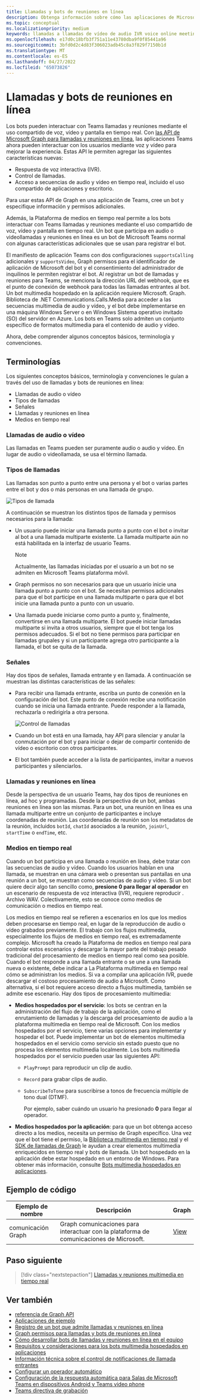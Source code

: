 ```yaml
---
title: Llamadas y bots de reuniones en línea
description: Obtenga información sobre cómo las aplicaciones de Microsoft Teams pueden interactuar con los usuarios mediante voz y vídeo mediante las API de Microsoft Graph para llamadas y reuniones en línea, y obtenga información sobre los flujos multimedia en tiempo real.
ms.topic: conceptual
ms.localizationpriority: medium
keywords: llamadas a llamadas de vídeo de audio IVR voice online meetings real-time media streams bot
ms.openlocfilehash: e17d0c18bfb3f751a11e43780dba9f0f85441a96
ms.sourcegitcommit: 3bfd0d2c4d83f306023adb45c8a3f829f7150b1d
ms.translationtype: MT
ms.contentlocale: es-ES
ms.lasthandoff: 04/27/2022
ms.locfileid: "65073826"
---
```

# <a name="calls-and-online-meetings-bots"></a>Llamadas y bots de reuniones en línea

Los bots pueden interactuar con Teams llamadas y reuniones mediante el uso compartido de voz, vídeo y pantalla en tiempo real. Con [las API de Microsoft Graph para llamadas y reuniones en línea](/graph/api/resources/communications-api-overview?view=graph-rest-beta&preserve-view=true), las aplicaciones Teams ahora pueden interactuar con los usuarios mediante voz y vídeo para mejorar la experiencia. Estas API le permiten agregar las siguientes características nuevas:

* Respuesta de voz interactiva (IVR).
* Control de llamadas.
* Acceso a secuencias de audio y vídeo en tiempo real, incluido el uso compartido de aplicaciones y escritorio.

Para usar estas API de Graph en una aplicación de Teams, cree un bot y especifique información y permisos adicionales.

Además, la Plataforma de medios en tiempo real permite a los bots interactuar con Teams llamadas y reuniones mediante el uso compartido de voz, vídeo y pantalla en tiempo real. Un bot que participa en audio o videollamadas y reuniones en línea es un bot de Microsoft Teams normal con algunas características adicionales que se usan para registrar el bot.

El manifiesto de aplicación Teams con dos configuraciones `supportsCalling` adicionales y `supportsVideo`, Graph permisos para el identificador de aplicación de Microsoft del bot y el consentimiento del administrador de inquilinos le permiten registrar el bot. Al registrar un bot de llamadas y reuniones para Teams, se menciona la dirección URL del webhook, que es el punto de conexión de webhook para todas las llamadas entrantes al bot. Un bot multimedia hospedado en la aplicación requiere Microsoft. Graph. Biblioteca de .NET Communications.Calls.Media para acceder a las secuencias multimedia de audio y vídeo, y el bot debe implementarse en una máquina Windows Server o en Windows Sistema operativo invitado (SO) del servidor en Azure. Los bots en Teams solo admiten un conjunto específico de formatos multimedia para el contenido de audio y vídeo.

Ahora, debe comprender algunos conceptos básicos, terminología y convenciones.

## <a name="terminologies"></a>Terminologías

Los siguientes conceptos básicos, terminología y convenciones le guían a través del uso de llamadas y bots de reuniones en línea:

* Llamadas de audio o vídeo
* Tipos de llamadas
* Señales
* Llamadas y reuniones en línea
* Medios en tiempo real

### <a name="audio-or-video-calls"></a>Llamadas de audio o vídeo

Las llamadas en Teams pueden ser puramente audio o audio y vídeo. En lugar de audio o videollamada, se usa el término llamada.

### <a name="call-types"></a>Tipos de llamadas

Las llamadas son punto a punto entre una persona y el bot o varias partes entre el bot y dos o más personas en una llamada de grupo.

![Tipos de llamada](~/assets/images/calls-and-meetings/call-types.png)

A continuación se muestran los distintos tipos de llamada y permisos necesarios para la llamada:

* Un usuario puede iniciar una llamada punto a punto con el bot o invitar al bot a una llamada multiparte existente. La llamada multiparte aún no está habilitada en la interfaz de usuario Teams.

    > [!NOTE]
    > Actualmente, las llamadas iniciadas por el usuario a un bot no se admiten en Microsoft Teams plataforma móvil.

* Graph permisos no son necesarios para que un usuario inicie una llamada punto a punto con el bot. Se necesitan permisos adicionales para que el bot participe en una llamada multiparte o para que el bot inicie una llamada punto a punto con un usuario.
* Una llamada puede iniciarse como punto a punto y, finalmente, convertirse en una llamada multiparte. El bot puede iniciar llamadas multiparte si invita a otros usuarios, siempre que el bot tenga los permisos adecuados. Si el bot no tiene permisos para participar en llamadas grupales y si un participante agrega otro participante a la llamada, el bot se quita de la llamada.

### <a name="signals"></a>Señales

Hay dos tipos de señales, llamada entrante y en llamada. A continuación se muestran las distintas características de las señales:

* Para recibir una llamada entrante, escriba un punto de conexión en la configuración del bot. Este punto de conexión recibe una notificación cuando se inicia una llamada entrante. Puede responder a la llamada, rechazarla o redirigirla a otra persona.

    ![Control de llamadas](~/assets/images/calls-and-meetings/call-handling.png)

* Cuando un bot está en una llamada, hay API para silenciar y anular la conmutación por el bot y para iniciar o dejar de compartir contenido de vídeo o escritorio con otros participantes.
* El bot también puede acceder a la lista de participantes, invitar a nuevos participantes y silenciarlos.

### <a name="calls-and-online-meetings"></a>Llamadas y reuniones en línea

Desde la perspectiva de un usuario Teams, hay dos tipos de reuniones en línea, ad hoc y programadas. Desde la perspectiva de un bot, ambas reuniones en línea son las mismas. Para un bot, una reunión en línea es una llamada multiparte entre un conjunto de participantes e incluye coordenadas de reunión. Las coordenadas de reunión son los metadatos de la reunión, incluidos `botId`, `chatId` asociados a la reunión, `joinUrl`, `startTime` o `endTime`, etc.

### <a name="real-time-media"></a>Medios en tiempo real

Cuando un bot participa en una llamada o reunión en línea, debe tratar con las secuencias de audio y vídeo. Cuando los usuarios hablan en una llamada, se muestran en una cámara web o presentan sus pantallas en una reunión a un bot, se muestran como secuencias de audio y vídeo. Si un bot quiere decir algo tan sencillo como, **presione 0 para llegar al operador** en un escenario de respuesta de voz interactiva (IVR), requiere reproducir . Archivo WAV. Colectivamente, esto se conoce como medios de comunicación o medios en tiempo real.

Los medios en tiempo real se refieren a escenarios en los que los medios deben procesarse en tiempo real, en lugar de la reproducción de audio o vídeo grabados previamente. El trabajo con los flujos multimedia, especialmente los flujos de medios en tiempo real, es extremadamente complejo. Microsoft ha creado la Plataforma de medios en tiempo real para controlar estos escenarios y descargar la mayor parte del trabajo pesado tradicional del procesamiento de medios en tiempo real como sea posible. Cuando el bot responde a una llamada entrante o se une a una llamada nueva o existente, debe indicar a La Plataforma multimedia en tiempo real cómo se administran los medios. Si va a compilar una aplicación IVR, puede descargar el costoso procesamiento de audio a Microsoft. Como alternativa, si el bot requiere acceso directo a flujos multimedia, también se admite ese escenario. Hay dos tipos de procesamiento multimedia:

* **Medios hospedados por el servicio**: los bots se centran en la administración del flujo de trabajo de la aplicación, como el enrutamiento de llamadas y la descarga del procesamiento de audio a la plataforma multimedia en tiempo real de Microsoft. Con los medios hospedados por el servicio, tiene varias opciones para implementar y hospedar el bot. Puede implementar un bot de elementos multimedia hospedados en el servicio como servicio sin estado puesto que no procesa los elementos multimedia localmente. Los bots multimedia hospedados por el servicio pueden usar las siguientes API:

  * `PlayPrompt` para reproducir un clip de audio.
  * `Record` para grabar clips de audio.
  * `SubscribeToTone` para suscribirse a tonos de frecuencia múltiple de tono dual (DTMF).

    Por ejemplo, saber cuándo un usuario ha presionado **0** para llegar al operador.

* **Medios hospedados por la aplicación**: para que un bot obtenga acceso directo a los medios, necesita un permiso de Graph específico. Una vez que el bot tiene el permiso, la [Biblioteca multimedia en tiempo real](https://www.nuget.org/packages/Microsoft.Graph.Communications.Calls.Media/) y el [SDK de llamadas de Graph](https://microsoftgraph.github.io/microsoft-graph-comms-samples/docs/articles/index.html#graph-calling-sdk-and-stateful-client-builder) le ayudan a crear elementos multimedia enriquecidos en tiempo real y bots de llamada. Un bot hospedado en la aplicación debe estar hospedado en un entorno de Windows. Para obtener más información, consulte [Bots multimedia hospedados en aplicaciones](./requirements-considerations-application-hosted-media-bots.md).

## <a name="code-sample"></a>Ejemplo de código

| **Ejemplo de nombre** | **Descripción** | **Graph** |
|---------------|----------|--------|
| comunicación Graph | Graph comunicaciones para interactuar con la plataforma de comunicaciones de Microsoft. | [View](https://github.com/microsoftgraph/microsoft-graph-comms-samples) |

## <a name="next-step"></a>Paso siguiente

> [!div class="nextstepaction"]
> [Llamadas y reuniones multimedia en tiempo real](~/bots/calls-and-meetings/real-time-media-concepts.md)

## <a name="see-also"></a>Ver también

* [referencia de Graph API](/graph/api/resources/communications-api-overview?view=graph-rest-beta&preserve-view=true)
* [Aplicaciones de ejemplo](https://github.com/microsoftgraph/microsoft-graph-comms-samples)
* [Registro de un bot que admite llamadas y reuniones en línea](./registering-calling-bot.md)
* [Graph permisos para llamadas y bots de reuniones en línea](./registering-calling-bot.md#add-graph-permissions)
* [Cómo desarrollar bots de llamadas y reuniones en línea en el equipo](./debugging-local-testing-calling-meeting-bots.md)
* [Requisitos y consideraciones para los bots multimedia hospedados en aplicaciones](./requirements-considerations-application-hosted-media-bots.md)
* [Información técnica sobre el control de notificaciones de llamada entrantes](./call-notifications.md)
* [Configurar un operador automático](/microsoftteams/create-a-phone-system-auto-attendant)
* [Configuración de la respuesta automática para Salas de Microsoft Teams en dispositivos Android y Teams video phone](/microsoftteams/set-up-auto-answer-on-teams-android)
* [Teams directiva de grabación](/MicrosoftTeams/teams-recording-policy)